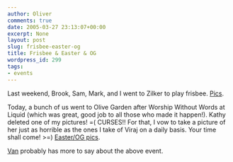 ```yaml
---
author: Oliver
comments: true
date: 2005-03-27 23:13:07+00:00
excerpt: None
layout: post
slug: frisbee-easter-og
title: Frisbee & Easter & OG
wordpress_id: 299
tags:
- events
---
```


Last weekend, Brook, Sam, Mark, and I went to Zilker to play frisbee. <a href="http://oliverweb.com/gallery/Frisbee">Pics</a>.

Today, a bunch of us went to Olive Garden after Worship Without Words at Liquid (which was great, good job to all those who made it happen!).  Kathy deleted one of my pictures! =( CURSES!!  For that, I vow to take a picture of her just as horrible as the ones I take of Viraj on a daily basis.  Your time shall come! &gt;=)  <a href="http://oliverweb.com/gallery/EasterOG">Easter/OG pics</a>.

<a href="http://www.bamboovanpoo.com">Van</a> probably has more to say about the above event.